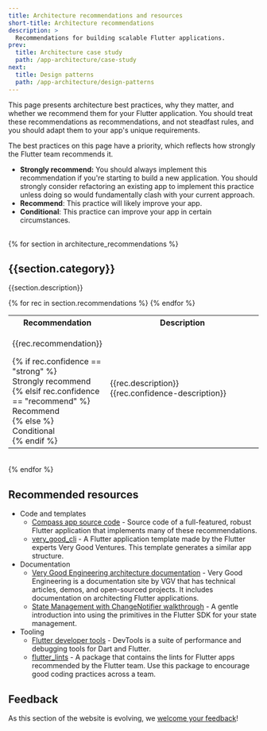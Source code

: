 ```yaml
---
title: Architecture recommendations and resources
short-title: Architecture recommendations
description: >
  Recommendations for building scalable Flutter applications.
prev:
  title: Architecture case study
  path: /app-architecture/case-study
next:
  title: Design patterns
  path: /app-architecture/design-patterns
---
```


This page presents architecture best practices, why they matter, and
whether we recommend them for your Flutter application.
You should treat these recommendations as recommendations,
and not steadfast rules, and you should
adapt them to your app's unique requirements.

The best practices on this page have a priority,
which reflects how strongly the Flutter team recommends it.

* **Strongly recommend:** You should always implement this recommendation if
  you're starting to build a new application. You should strongly consider
  refactoring an existing app to implement this practice unless doing so would
  fundamentally clash with your current approach.
* **Recommend**: This practice will likely improve your app.
* **Conditional**: This practice can improve your app in certain circumstances.
<br /><br />

{% for section in architecture_recommendations %}
<h2>{{section.category}}</h2>
<p>{{section.description}}</p>
<table class="table table-striped" style="border-bottom:1px #DADCE0 solid">
    <tr class="tr-main-head">
      <th style="width: 30%">Recommendation</th>
      <th style="width: 70%">Description</th>
    </tr>
    {% for rec in section.recommendations %}
    <tr>
      <td>
        <p>{{rec.recommendation}}</p>
        {% if rec.confidence == "strong" %}
            <div class="rrec-pill success">Strongly recommend</div>
        {% elsif rec.confidence == "recommend" %}
            <div class="rrec-pill info">Recommend</div>
        {% else %}
            <div class="rrec-pill">Conditional</div>
        {% endif %}
      </td>
      <td>
        {{rec.description}}
        <br />
        {{rec.confidence-description}}</td>
    </tr>    {% endfor %}
</table>
<br />
{% endfor %}

## Recommended resources

* Code and templates
  * [Compass app source code][] -
    Source code of a full-featured, robust Flutter application that
    implements many of these recommendations.
  * [very_good_cli][] -
    A Flutter application template made by
    the Flutter experts Very Good Ventures.
    This template generates a similar app structure.
* Documentation
  * [Very Good Engineering architecture documentation][] -
    Very Good Engineering is a documentation site by VGV that has
    technical articles, demos, and open-sourced projects.
    It includes documentation on architecting Flutter applications.
  * [State Management with ChangeNotifier walkthrough][] -
    A gentle introduction into using the primitives in
    the Flutter SDK for your state management.
* Tooling
  * [Flutter developer tools][] -
    DevTools is a suite of performance and debugging tools for Dart and Flutter.
  * [flutter_lints][] -
    A package that contains the lints for
    Flutter apps recommended by the Flutter team.
    Use this package to encourage good coding practices across a team.


[Separation-of-concerns]: https://en.wikipedia.org/wiki/Separation_of_concerns
[architecture case study]: /app-architecture/guide
[our ChangeNotifier recommendation]: /get-started/fwe/state-management
[other popular options]: https://docs.flutter.dev/data-and-backend/state-mgmt/options
[freezed]: https://pub.dev/packages/freezed
[built_value]: https://pub.dev/packages/built_value
[Flutter Navigator API]: https://docs.flutter.dev/ui/navigation
[pub.dev]: https://pub.dev
[Compass app source code]: https://github.com/flutter/samples/tree/main/compass_app
[very_good_cli]: https://cli.vgv.dev/
[Very Good Engineering architecture documentation]: https://engineering.verygood.ventures/architecture/
[State Management with ChangeNotifier walkthrough]: /get-started/fwe/state-management
[Flutter developer tools]: /tools/devtools
[flutter_lints]: https://pub.dev/packages/flutter_lints

## Feedback

As this section of the website is evolving,
we [welcome your feedback][]!

[welcome your feedback]: https://google.qualtrics.com/jfe/form/SV_4T0XuR9Ts29acw6?page="recommendations"
